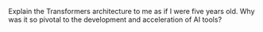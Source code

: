 Explain the Transformers architecture to me as if I were five years old. Why was it so pivotal to the development and acceleration of AI tools? 